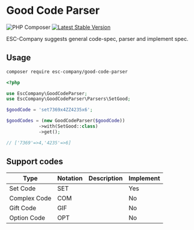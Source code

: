 # Good Code Parser

![PHP Composer](https://github.com/esc-company/good-code-parser/workflows/PHP%20Composer/badge.svg)
[![Latest Stable Version](https://poser.pugx.org/esc-company/good-code-parser/v)](//packagist.org/packages/esc-company/good-code-parser)

ESC-Company suggests general code-spec, parser and implement spec.

## Usage

```bash
composer require esc-company/good-code-parser
```

```php
<?php

use EscCompany\GoodCodeParser;
use EscCompany\GoodCodeParser\Parsers\SetGood;

$goodCode = 'set7369x4ZZ4235x6';

$goodCodes = (new GoodCodeParser($goodCode))
            ->with(SetGood::class)
            ->get();

// ['7369'=>4,'4235'=>6]
```

## Support codes

| Type         | Notation | Description | Implement |
| ------------ | -------- | ----------- | --------- |
| Set Code     | SET      |             | Yes       |
| Complex Code | COM      |             | No        |
| Gift Code    | GIF      |             | No        |
| Option Code  | OPT      |             | No        |
